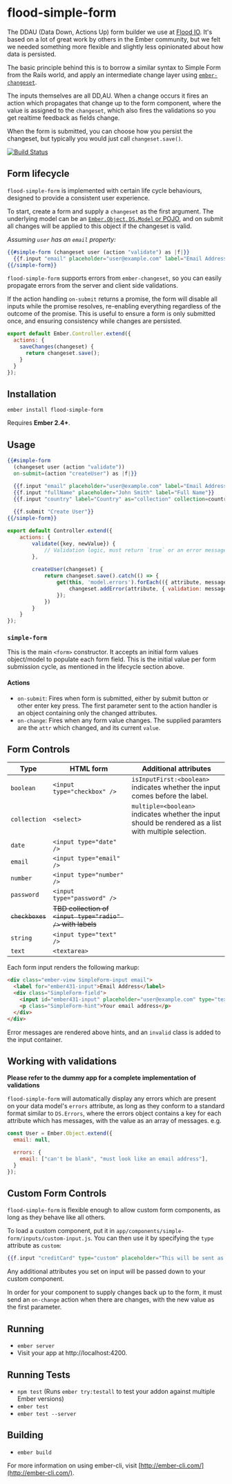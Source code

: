 # flood-simple-form

The DDAU (Data Down, Actions Up) form builder we use at [Flood IO](https://flood.io). It's based on a lot of great work by others in the Ember community, but we felt we needed something more flexible and slightly less opinionated about how data is persisted.

The basic principle behind this is to borrow a similar syntax to Simple Form from the Rails world, and apply an intermediate change layer using [`ember-changeset`](https://github.com/DockYard/ember-changeset).

The inputs themselves are all DD,AU. When a change occurs it fires an action which propagates that change up to the form component, where the value is assigned to the `changeset`, which also fires the validations so you get realtime feedback as fields change.

When the form is submitted, you can choose how you persist the changeset, but typically you would just call `changeset.save()`.

[![Build Status](https://travis-ci.org/ivanvanderbyl/flood-simple-form.svg?branch=master)](https://travis-ci.org/ivanvanderbyl/flood-simple-form)

## Form lifecycle

`flood-simple-form` is implemented with certain life cycle behaviours, designed to provide a consistent user experience.

To start, create a form and supply a `changeset` as the first argument. The underlying model can be an [`Ember.Object`, `DS.Model` or POJO](https://github.com/DockYard/ember-changeset#philosophy), and on submit all changes will be applied to this
object if the changeset is valid.

_Assuming `user` has an `email` property:_

```hbs
{{#simple-form (changeset user (action "validate") as |f|}}
  {{f.input "email" placeholder="user@example.com" label="Email Address"}}
{{/simple-form}}
```

`flood-simple-form` supports errors from `ember-changeset`, so you can easily propagate errors from the server and client side validations.

If the action handling `on-submit` returns a promise, the form will disable all inputs while the promise resolves, re-enabling everything regardless of the outcome of the promise. This is useful to ensure a form is only submitted once, and ensuring consistency while changes are persisted.

```js
export default Ember.Controller.extend({
  actions: {
    saveChanges(changeset) {
      return changeset.save();
    }
  }
});
```

## Installation

    ember install flood-simple-form

Requires **Ember 2.4+**.

## Usage

```hbs
{{#simple-form 
  (changeset user (action "validate"))
  on-submit=(action "createUser") as |f|}}

  {{f.input "email" placeholder="user@example.com" label="Email Address"}}
  {{f.input "fullName" placeholder="John Smith" label="Full Name"}}
  {{f.input "country" label="Country" as="collection" collection=countries labelPath="name" valuePath="isoCode"}}
  
  {{f.submit "Create User"}}
{{/simple-form}}
```

```js
export default Controller.extend({
	actions: {
		validate({key, newValue}) {
			// Validation logic, must return `true` or an error message.
		},
		
		createUser(changeset) {
			return changeset.save().catch(() => {
				get(this, 'model.errors').forEach(({ attribute, message }) => {
					changeset.addError(attribute, { validation: message });
				});
			})
		}
	}
});
```

### `simple-form`

This is the main `<form>` constructor. It accepts an initial form values object/model to populate each form field. 
This is the initial value per form submission cycle, as mentioned in the lifecycle section above.

#### Actions

- `on-submit`: Fires when form is submitted, either by submit button or other enter key press. The first parameter sent to the action handler is an object containing only the changed attributes.
- `on-change`: Fires when any form value changes. The supplied paramters are the `attr` which changed, and its current `value`.

## Form Controls

Type | HTML form | Additional attributes
--- | --- | ---
`boolean` | `<input type="checkbox" />` | `isInputFirst:<boolean>` indicates whether the input comes before the label.
`collection` | `<select>` | `multiple=<boolean>` indicates whether the input should be rendered as a list with multiple selection.
`date` | `<input type="date" />` |
`email` | `<input type="email" />`| 
`number` | `<input type="number" />`| 
`password` | `<input type="password" />`| 
~~`checkboxes`~~ | ~~TBD collection of `<input type="radio" />` with labels~~ |
`string` | `<input type="text" />`| 
`text` | `<textarea>` | 

Each form input renders the following markup:

```html
<div class="ember-view SimpleForm-input email">
  <label for="ember431-input">Email Address</label>
  <div class="SimpleForm-field">
    <input id="ember431-input" placeholder="user@example.com" type="text" class="ember-view ember-text-field">
    <p class="SimpleForm-hint">Your email address</p>
  </div>
</div>
```

Error messages are rendered above hints, and an `invalid` class is added to the input container.

## Working with validations

__Please refer to the dummy app for a complete implementation of validations__

`flood-simple-form` will automatically display any errors which are present on your data model's `errors` attribute, as long as they conform to a standard format similar to `DS.Errors`, where the errors object contains a key for each attribute which has messages, with the value as an array of messages. e.g.

```js
const User = Ember.Object.extend({
  email: null,

  errors: {
    email: ["can't be blank", "must look like an email address"],
  }
});
```

## Custom Form Controls

`flood-simple-form` is flexible enough to allow custom form components, as long as they behave like all others.

To load a custom component, put it in `app/components/simple-form/inputs/custom-input.js`. You can then use it by specifying the `type` attribute as `custom`:

```hbs
{{f.input "creditCard" type="custom" placeholder="This will be sent as an attribute to custom-input"}}
```

Any additional attributes you set on input will be passed down to your custom component.

In order for your component to supply changes back up to the form, it must send an `on-change` action when there are changes, with the new value as the first parameter.

## Running

* `ember server`
* Visit your app at http://localhost:4200.

## Running Tests

* `npm test` (Runs `ember try:testall` to test your addon against multiple Ember versions)
* `ember test`
* `ember test --server`

## Building

* `ember build`

For more information on using ember-cli, visit [http://ember-cli.com/](http://ember-cli.com/).
